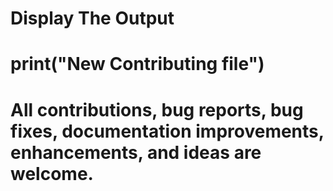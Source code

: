 # Display The Output 
# print("New Contributing file")
# All contributions, bug reports, bug fixes, documentation improvements, enhancements, and ideas are welcome.
